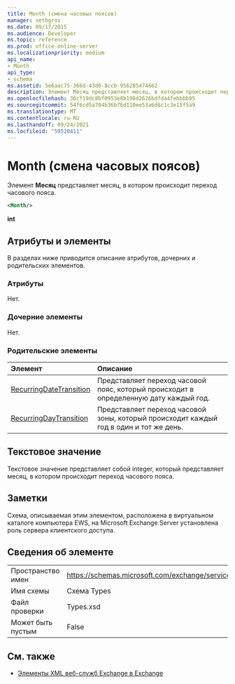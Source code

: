```yaml
---
title: Month (смена часовых поясов)
manager: sethgros
ms.date: 09/17/2015
ms.audience: Developer
ms.topic: reference
ms.prod: office-online-server
ms.localizationpriority: medium
api_name:
- Month
api_type:
- schema
ms.assetid: 5e6aac75-366d-43d0-8ccb-956285474662
description: Элемент Месяц представляет месяц, в котором происходит переход часового пояса.
ms.openlocfilehash: 36cf19dc8bf0953e8b198d2626bdfda4febbbb95
ms.sourcegitcommit: 54f6cd5a704b36b76d110ee53a6d6c1c3e15f5a9
ms.translationtype: MT
ms.contentlocale: ru-RU
ms.lasthandoff: 09/24/2021
ms.locfileid: "59520411"
---
```

# <a name="month-time-zone-transition"></a>Month (смена часовых поясов)

Элемент **Месяц** представляет месяц, в котором происходит переход часового пояса. 
  
```xml
<Month/>
```

 **int**
## <a name="attributes-and-elements"></a>Атрибуты и элементы

В разделах ниже приводится описание атрибутов, дочерних и родительских элементов.
  
### <a name="attributes"></a>Атрибуты

Нет.
  
### <a name="child-elements"></a>Дочерние элементы

Нет.
  
### <a name="parent-elements"></a>Родительские элементы

|**Элемент**|**Описание**|
|:-----|:-----|
|[RecurringDateTransition](recurringdatetransition.md) <br/> |Представляет переход часовой пояс, который происходит в определенную дату каждый год.  <br/> |
|[RecurringDayTransition](recurringdaytransition.md) <br/> |Представляет переход часовой зоны, который происходит каждый год в один и тот же день.  <br/> |
   
## <a name="text-value"></a>Текстовое значение

Текстовое значение представляет собой integer, который представляет месяц, в котором происходит переход часового пояса.
  
## <a name="remarks"></a>Заметки

Схема, описываемая этим элементом, расположена в виртуальном каталоге компьютера EWS, на Microsoft Exchange Server установлена роль сервера клиентского доступа.
  
## <a name="element-information"></a>Сведения об элементе

|||
|:-----|:-----|
|Пространство имен  <br/> |https://schemas.microsoft.com/exchange/services/2006/types  <br/> |
|Имя схемы  <br/> |Схема Types  <br/> |
|Файл проверки  <br/> |Types.xsd  <br/> |
|Может быть пустым  <br/> |False  <br/> |
   
## <a name="see-also"></a>См. также



- [Элементы XML веб-служб Exchange в Exchange](ews-xml-elements-in-exchange.md)

